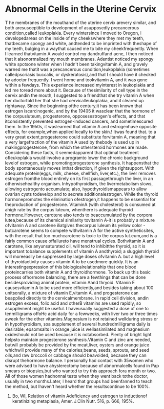 # Abnormal Cells in the Uterine Cervix
T he membranes of the mouthand of the uterine cervix arevery similar, and both aresusceptible to development of asupposedly precancerous condition,called leukoplakia. Every wintersince I moved to Oregon, I developedareas on the inside of my cheekswhere they met my teeth, thatbecame spongy and white, andtended to be imprinted with theshape of my teeth, bulging in a waythat caused me to bite my cheekfrequently. When I learned thatvitamin A would control my dandruffand acne, I then noticed that it alsonormalized my mouth membranes. Adentist noticed my spongy white spotsone winter when I hadn't been takingvitamin A, and gravely warned me thatit was a precancerous condition,leukoplakia (sometimes calledpsoriasis buccalis, or dyskeratosis),and that I should have it checked by adoctor frequently. I went home and tookvitamin A, and it was gone within a fewdays. This experience increased myinterest in leukoplakia and led me toread more about it. Because of thesimilarity of cell type in the cervix andin the mouth, I suggested to a friendthat she try vitamin A when her doctortold her that she had cervicalleukoplakia, and it cleared up rightaway.
Since the beginning ofthe century,it has been known that estrogen iscarcinogenic, and by the 19405 it wasclear that the hormone of the corpusluteum, progesterone, opposesestrogen's effects, and that itconsistently prevented estrogen-induced cancers, and sometimescured them. In the 1950s, it waslearned that vitamin A and estrogenhave opposite effects, for example,when applied locally to the skin.! Itwas found that. to a very great extent,progesterone could substitute forvitamin A, meaning that a very largefraction of the vitamin A used by thebody is used up in makingprogesterone, from which the othersteroid hormones are made.
Considering these facts, it seemedapparent that optimal treatment ofleukoplakia would involve a programto lower the chronic background levelof estrogen, while promotingprogesterone synthesis. It happensthat the body spontaneously moves inthat direction, if given the rightsupport. With adequate protein(eggs, milk, cheese, shellfish, liver,etc.), the liver removes estrogen fromthe blood entirely on its first passagethrough the liver, in an otherwisehealthy organism. Inhypothyroidism, the livermetabolism slows, allowing estrogento accumulate; also, hypothyroidismappears to allow ovarian cysts todevelop and to secrete additionalestrogen. While the thyroid hormonepromotes the elimination ofestrogen,it happens to be essential for theproduction of progesterone. VitaminA (with cholesterol) is consumed at ahigh rate by the corpus luteum, whenthere is adequate thyroid hormone.However, carotene also tends to beaccumulated by the corpora lutea,because of its chemical similarity tovitamin A-it is probably a mixture ofvitamin A and carotene iliatgives thecorpus luleum its yellow color -butcarotene seems to compete withvitamin A for the active syntheticsites, with the result that too muchcarotene is toxic to the corpus lut.eum,and is a fairly common cause offailureto have menstrual cycles. Bothvitamin A and carotene, like anyunsaturated oil, will tend to inhibitthe thyroid, so it is important tobalance supplements of vitamin A andthyroid; a sluggish thyroid will moreeasily be suppressed by large doses ofvitamin A. but a high level of thyroidactivity causes vitamin A to be usedmore quickly. It is an interestingexpression of this biologicalrelationship that one blood proteincarries both vitamin A and thyroidhormone.
To back up this basic process ofhormone balancing, there are a fewthings that can be done besidesproviding animal protein, vitamin Aand thryoid. Vitamin E causesvitamin A to be used more efficiently,and besides taking about 100 unitsorally, a mixture of vitamin E,vitamin A. and progesterone can beapplied directly to the cervicalmembrane. In rapid cell division, andin estrogen excess, folic acid and otherB vitamins are used rapidly, so asupplement might be useful. I haveusually suggested a dose of one to tenmilligrams offoHc acid daily for a fewweeks, with liver two or three times aweek for the other vitamins.Magnesium is not retained wellduring stress or in hypothyroidism, soa supplement of several hundredmilligrams daily is desirable; epsomsalts in orange juice is wellassimilated and magnesium oxideshould not be used because it is notabsorbed. Plenty of bright light helpsto maintain progesterone synthesis.Vitamin C and zinc are needed, butwill probably be provided by the meat,liver, oysters and orange juice whichwill provide many of the calories;beans, seeds, sprouts, and seed oils,and raw broccoli or cabbage should beavoided, because they can disrupt thehormone balance.
I personally had contact with 35women who were advised to have ahysterectomy because of abnormalcells found in Pap smears or biopsies,but who wanted to try this approach fora month or two. All of those women hadnonnal tests when they went back tothe doctor, usually in two months.Later, I heard that groups had beenfanned to teach the method, but Ihaven't heard whether the resultscontinue to be 100%.
1. Bo, Wl, Relation of vitamin Adeficiency and estrogen to inductionof keratinizing metaplasia, Amer. J.Clin Nutr. 516, p. 666, 195%.
